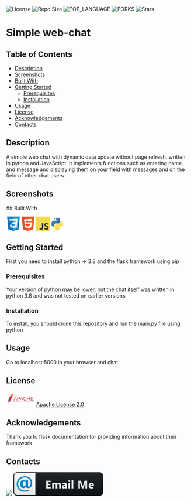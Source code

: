 ![License](https://img.shields.io/github/license/uShutka/Web-chat.svg?style=for-the-badge) ![Repo Size](https://img.shields.io/github/languages/code-size/uShutka/Web-chat.svg?style=for-the-badge) ![TOP_LANGUAGE](https://img.shields.io/github/languages/top/uShutka/Web-chat.svg?style=for-the-badge) ![FORKS](https://img.shields.io/github/forks/uShutka/Web-chat.svg?style=for-the-badge&social) ![Stars](https://img.shields.io/github/stars/uShutka/Web-chat.svg?style=for-the-badge)
    
# Simple web-chat

## Table of Contents

- [Description](#description)
- [Screenshots](#screenshots)
- [Built With](#built-with)
- [Getting Started](#getting-started)
  - [Prerequisites](#prerequisites)
  - [Installation](#installation)
- [Usage](#usage)
- [License](#license)
- [Acknowledgements](#acknowledgements)
- [Contacts](#contacts)

## Description

A simple web chat with dynamic data update without page refresh, written in python and JavaScript. It implements functions such as entering name and message and displaying them on your field with messages and on the field of other chat users

## Screenshots

<img src="" />## Built With

<a href="https://developer.mozilla.org/en-US/docs/Web/CSS"><img src="https://raw.githubusercontent.com/devicons/devicon/master/icons/css3/css3-original.svg" height="40px" width="40px" /></a><a href="https://developer.mozilla.org/en-US/docs/Web/HTML"><img src="https://raw.githubusercontent.com/devicons/devicon/master/icons/html5/html5-original.svg" height="40px" width="40px" /></a><a href="https://developer.mozilla.org/en-US/docs/Web/JavaScript"><img src="https://raw.githubusercontent.com/devicons/devicon/master/icons/javascript/javascript-original.svg" height="40px" width="40px" /></a><a href="https://www.python.org/"><img src="https://raw.githubusercontent.com/devicons/devicon/master/icons/python/python-original.svg" height="40px" width="40px" /></a>

## Getting Started

First you need to install python => 3.8 and the flask framework using pip

### Prerequisites

Your version of python may be lower, but the chat itself was written in python 3.8 and was not tested on earlier versions

### Installation

To install, you should clone this repository and run the main.py file using python

## Usage

Go to localhost:5000 in your browser and chat


## License

<a href="https://choosealicense.com/licenses/apache-2.0/"><img src="https://raw.githubusercontent.com/johnturner4004/readme-generator/master/src/components/assets/images/apache.svg" height=40 />Apache License 2.0</a>

## Acknowledgements

Thank you to flask documentation for providing information about their framework

## Contacts

<a href="https://www.linkedin.com/in/"><img src="https://img.shields.io/badge/LinkedIn-0077B5?style=for-the-badge&logo=linkedin&logoColor=white" /></a>  <a href="mailto:acosinov@bk.ru"><img src=https://raw.githubusercontent.com/johnturner4004/readme-generator/master/src/components/assets/images/email_me_button_icon_151852.svg /></a>
